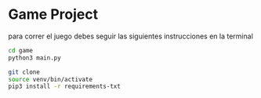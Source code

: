 # Game Project 

para correr el juego debes seguir las siguientes instrucciones en la terminal

```sh
cd game
python3 main.py
```

```sh
git clone
source venv/bin/activate
pip3 install -r requirements-txt
```